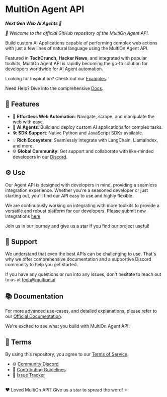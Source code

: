 MultiOn Agent API
==============
***Next Gen Web AI Agents 🚀***


*👋 Welcome to the official GitHub repository of the MultiOn Agent API.*

Build custom AI Applications capable of performing complex web actions with just a few lines of natural language using the MultiOn Agent API.

Featured in **TechCrunch**, **Hacker News**, and integrated with popular toolkits, MultiOn Agent API is rapidly becoming the go-to solution for developers worldwide for AI Agent automation.

Looking for Inspiration? Check out our [Examples](https://github.com/MULTI-ON/api/tree/main/examples).

Need Help? Dive into the comprehensive [Docs](https://docs.multion.ai).

## 🌟 Features
- 🚀 **Effortless Web Automation**: Navigate, scrape, and manipulate the web with ease.
- 🤖 **AI Agents**: Build and deploy custom AI applications for complex tasks.
- 🛠 **SDK Support**: Native Python and JavaScript SDKs available.
- 💡 **Rich Ecosystem**: Seamlessly integrate with LangChain, LlamaIndex, and more.
- 🌐 **Global Community**: Get support and collaborate with like-minded developers in our [Discord](https://discord.com/invite/multion).

## ⚙️ Use
Our Agent API is designed with developers in mind, providing a seamless integration experience. Whether you're a seasoned developer or just starting out, you'll find our API easy to use and highly flexible. 

We are continuously working on integrating with more toolkits to provide a versatile and robust platform for our developers. Please submit new Integrations [here](https://github.com/MULTI-ON/api/tree/main/examples)

Join us in our journey and give us a star if you find our project useful!

##  🤝 Support

We understand that even the best APIs can be challenging to use. That's why we offer comprehensive documentation and a supportive Discord community to help you get started. 

If you have any questions or run into any issues, don't hesitate to reach out to us at [tech@multion.ai](mailto:tech@multion.ai).

## 📚 Documentation

For more advanced use-cases, and detailed explanations, please refer to our [Official Documentation](https://docs.multion.ai).

We're excited to see what you build with MultiOn Agent API!

## 📜 Terms
By using this repository, you agree to our [Terms of Service](https://www.multion.ai/terms).

- 🌐 [Community Discord](https://discord.com/invite/multion)
- 🙌 [Contributing Guidelines](https://github.com/MULTI-ON/api/blob/main/CONTRIBUTING.md)
- 🐞 [Issue Tracker](https://github.com/MULTI-ON/api/issues)

##

❤️ Loved MultiOn API? Give us a star to spread the word! ⭐️
